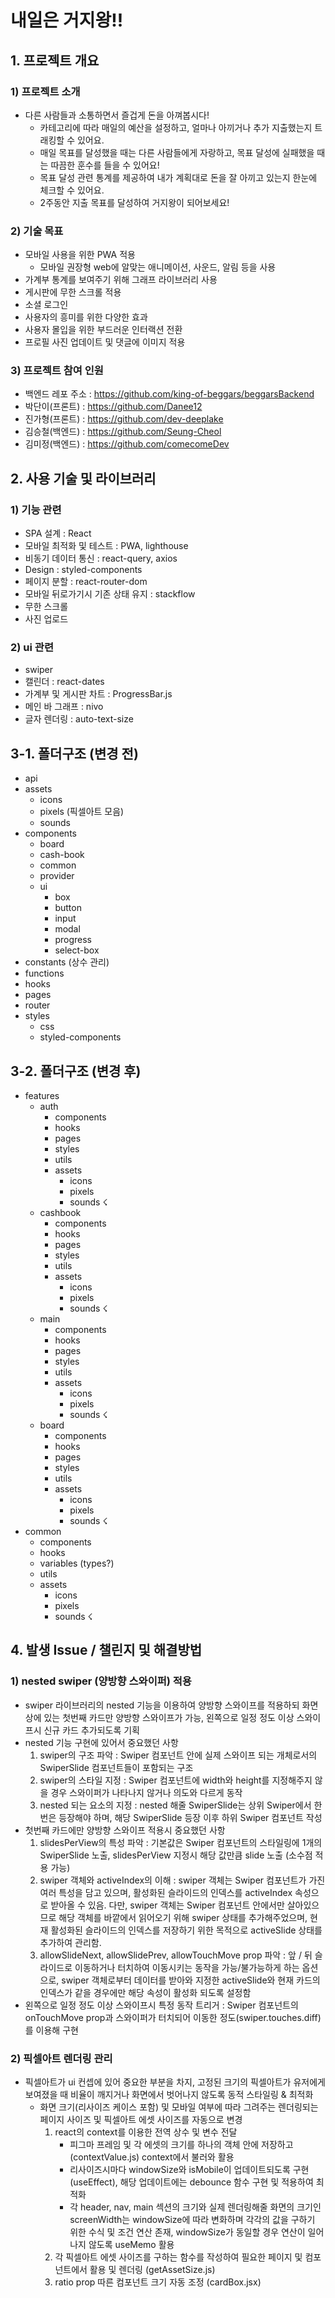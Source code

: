 # 내일은 거지왕!!
## 1. 프로젝트 개요
### 1) 프로젝트 소개
- 다른 사람들과 소통하면서 즐겁게 돈을 아껴봅시다! 
    - 카테고리에 따라 매일의 예산을 설정하고, 얼마나 아끼거나 추가 지출했는지 트래킹할 수 있어요.
    - 매일 목표를 달성했을 때는 다른 사람들에게 자랑하고, 목표 달성에 실패했을 때는 따끔한 훈수를 들을 수 있어요!
    - 목표 달성 관련 통계를 제공하여 내가 계획대로 돈을 잘 아끼고 있는지 한눈에 체크할 수 있어요.
    - 2주동안 지출 목표를 달성하여 거지왕이 되어보세요!

### 2) 기술 목표
- 모바일 사용을 위한 PWA 적용
    - 모바일 권장형 web에 알맞는 애니메이션, 사운드, 알림 등을 사용
- 가계부 통계를 보여주기 위해 그래프 라이브러리 사용
- 게시판에 무한 스크롤 적용
- 소셜 로그인
- 사용자의 흥미를 위한 다양한 효과
- 사용자 몰입을 위한 부드러운 인터랙션 전환
- 프로필 사진 업데이트 및 댓글에 이미지 적용

### 3) 프로젝트 참여 인원
- 백엔드 레포 주소 : https://github.com/king-of-beggars/beggarsBackend
- 박단이(프론트) : https://github.com/Danee12
- 진가형(프론트) : https://github.com/dev-deeplake
- 김승철(백엔드) : https://github.com/Seung-Cheol
- 김미정(백엔드) : https://github.com/comecomeDev

## 2. 사용 기술 및 라이브러리
### 1) 기능 관련
- SPA 설계 : React
- 모바일 최적화 및 테스트 : PWA, lighthouse
- 비동기 데이터 통신 : react-query, axios
- Design : styled-components
- 페이지 분할 : react-router-dom
- 모바일 뒤로가기시 기존 상태 유지 : stackflow
- 무한 스크롤
- 사진 업로드
### 2) ui 관련
- swiper
- 캘린더 : react-dates
- 가계부 및 게시판 차트 : ProgressBar.js
- 메인 바 그래프 : nivo
- 글자 렌더링 : auto-text-size

## 3-1. 폴더구조 (변경 전)
- api
- assets
    + icons
    + pixels (픽셀아트 모음)
    + sounds
- components
    + board
    + cash-book
    + common
    + provider
    + ui
        * box
        * button
        * input
        * modal
        * progress
        * select-box
- constants (상수 관리)
- functions
- hooks
- pages
- router
- styles
    + css
    + styled-components

## 3-2. 폴더구조 (변경 후)
- features
    + auth
        * components
        * hooks
        * pages
        * styles
        * utils
        * assets
             - icons
             - pixels
             - sounds ☇
    + cashbook
        * components
        * hooks
        * pages
        * styles
        * utils
        * assets
             - icons
             - pixels
             - sounds ☇
    + main
        * components
        * hooks
        * pages
        * styles
        * utils
        * assets
             - icons
             - pixels
             - sounds ☇
    + board
        * components
        * hooks
        * pages
        * styles
        * utils
        * assets
             - icons
             - pixels
             - sounds ☇
- common
    + components
    + hooks
    + variables (types?)
    + utils
    + assets
        * icons
        * pixels
        * sounds ☇
  

## 4. 발생 Issue / 챌린지 및 해결방법
### 1) nested swiper (양방향 스와이퍼) 적용
- swiper 라이브러리의 nested 기능을 이용하여 양방향 스와이프를 적용하되 화면상에 있는 첫번째 카드만 양방향 스와이프가 가능, 왼쪽으로 일정 정도 이상 스와이프시 신규 카드 추가되도록 기획
- nested 기능 구현에 있어서 중요했던 사항
  1. swiper의 구조 파악 : Swiper 컴포넌트 안에 실제 스와이프 되는 개체로서의 SwiperSlide 컴포넌트들이 포함되는 구조
  2. swiper의 스타일 지정 : Swiper 컴포넌트에 width와 height를 지정해주지 않을 경우 스와이퍼가 나타나지 않거나 의도와 다르게 동작
  3. nested 되는 요소의 지정 : nested 해줄 SwiperSlide는 상위 Swiper에서 한 번은 등장해야 하며, 해당 SwiperSlide 등장 이후 하위 Swiper 컴포넌트 작성
- 첫번째 카드에만 양방향 스와이프 적용시 중요했던 사항
  1. slidesPerView의 특성 파악 : 기본값은 Swiper 컴포넌트의 스타일링에 1개의 SwiperSlide 노출, slidesPerView 지정시 해당 값만큼 slide 노출 (소수점 적용 가능)
  2. swiper 객체와 activeIndex의 이해 : swiper 객체는 Swiper 컴포넌트가 가진 여러 특성을 담고 있으며, 활성화된 슬라이드의 인덱스를 activeIndex 속성으로 받아올 수 있음. 다만, swiper 객체는 Swiper 컴포넌트 안에서만 살아있으므로 해당 객체를 바깥에서 읽어오기 위해 swiper 상태를 추가해주었으며, 현재 활성화된 슬라이드의 인덱스를 저장하기 위한 목적으로 activeSlide 상태를 추가하여 관리함.
  4. allowSlideNext, allowSlidePrev, allowTouchMove prop 파악 : 앞 / 뒤 슬라이드로 이동하거나 터치하여 이동시키는 동작을 가능/불가능하게 하는 옵션으로, swiper 객체로부터 데이터를 받아와 지정한 activeSlide와 현재 카드의 인덱스가 같을 경우에만 해당 속성이 활성화 되도록 설정함
- 왼쪽으로 일정 정도 이상 스와이프시 특정 동작 트리거 : Swiper 컴포넌트의 onTouchMove prop과 스와이퍼가 터치되어 이동한 정도(swiper.touches.diff)를 이용해 구현
### 2) 픽셀아트 렌더링 관리
- 픽셀아트가 ui 컨셉에 있어 중요한 부분을 차지, 고정된 크기의 픽셀아트가 유저에게 보여졌을 때 비율이 깨지거나 화면에서 벗어나지 않도록 동적 스타일링 & 최적화
  - 화면 크기(리사이즈 케이스 포함) 및 모바일 여부에 따라 그려주는 렌더링되는 페이지 사이즈 및 픽셀아트 에셋 사이즈를 자동으로 변경
    1. react의 context를 이용한 전역 상수 및 변수 전달
       - 피그마 프레임 및 각 에셋의 크기를 하나의 객체 안에 저장하고(contextValue.js) context에서 불러와 활용
       - 리사이즈시마다 windowSize와 isMobile이 업데이트되도록 구현(useEffect), 해당 업데이트에는 debounce 함수 구현 및 적용하여 최적화
       - 각 header, nav, main 섹션의 크기와 실제 렌더링해줄 화면의 크기인 screenWidth는 windowSize에 따라 변화하며 각각의 값을 구하기 위한 수식 및 조건 연산 존재, windowSize가 동일할 경우 연산이 일어나지 않도록 useMemo 활용
    2. 각 픽셀아트 에셋 사이즈를 구하는 함수를 작성하여 필요한 페이지 및 컴포넌트에서 활용 및 렌더링 (getAssetSize.js)
    3. ratio prop 따른 컴포넌트 크기 자동 조정 (cardBox.jsx)
